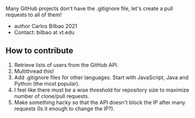 Many GitHub projects don't have the .gitignore file, let's create a pull requests to all of them!

- author Carlos Bilbao 2021                           
- Contact: bilbao at vt.edu    

## How to contribute

1. Retrieve lists of users from the GitHub API.
2. Multithread this!
3. Add .gitignore files for other languages. Start with JavaScript, Java and Python (the most popular).
4. I feel like there must be a wise threshold for repository size to maximize number of clone/pull requests. 
5. Make something hacky so that the API doesn't block the IP after many requests (Is it enough to change the IP?).
